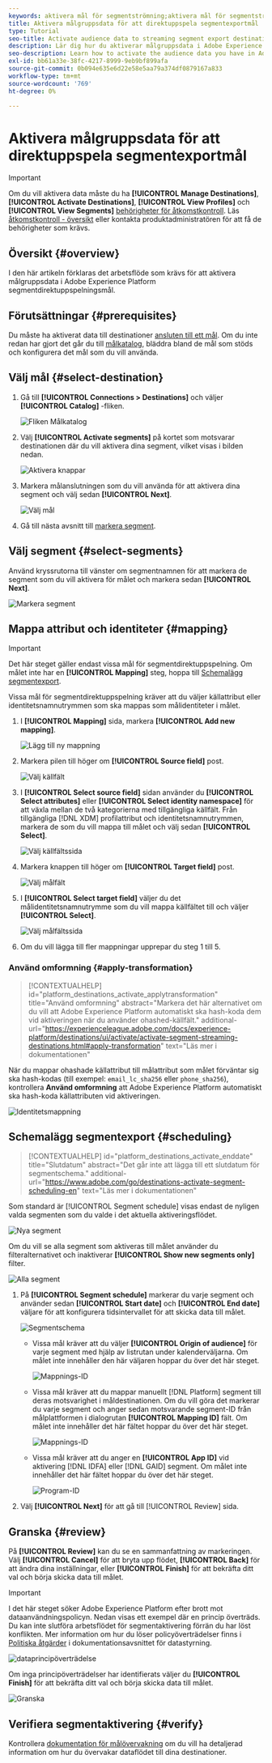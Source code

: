```yaml
---
keywords: aktivera mål för segmentströmning;aktivera mål för segmentströmning;aktivera data
title: Aktivera målgruppsdata för att direktuppspela segmentexportmål
type: Tutorial
seo-title: Activate audience data to streaming segment export destinations
description: Lär dig hur du aktiverar målgruppsdata i Adobe Experience Platform genom att mappa segment till mål för segmentdirektuppspelning.
seo-description: Learn how to activate the audience data you have in Adobe Experience Platform by mapping segments to segment streaming destinations.
exl-id: bb61a33e-38fc-4217-8999-9eb9bf899afa
source-git-commit: 0b094e635e6d22e58e5aa79a374df0879167a833
workflow-type: tm+mt
source-wordcount: '769'
ht-degree: 0%

---
```


# Aktivera målgruppsdata för att direktuppspela segmentexportmål

>[!IMPORTANT]
> 
>Om du vill aktivera data måste du ha **[!UICONTROL Manage Destinations]**, **[!UICONTROL Activate Destinations]**, **[!UICONTROL View Profiles]** och **[!UICONTROL View Segments]** [behörigheter för åtkomstkontroll](/help/access-control/home.md#permissions). Läs [åtkomstkontroll - översikt](/help/access-control/ui/overview.md) eller kontakta produktadministratören för att få de behörigheter som krävs.

## Översikt {#overview}

I den här artikeln förklaras det arbetsflöde som krävs för att aktivera målgruppsdata i Adobe Experience Platform segmentdirektuppspelningsmål.

## Förutsättningar {#prerequisites}

Du måste ha aktiverat data till destinationer [ansluten till ett mål](./connect-destination.md). Om du inte redan har gjort det går du till [målkatalog](../catalog/overview.md), bläddra bland de mål som stöds och konfigurera det mål som du vill använda.

## Välj mål {#select-destination}

1. Gå till **[!UICONTROL Connections > Destinations]** och väljer **[!UICONTROL Catalog]** -fliken.

   ![Fliken Målkatalog](../assets/ui/activate-segment-streaming-destinations/catalog-tab.png)

1. Välj **[!UICONTROL Activate segments]** på kortet som motsvarar destinationen där du vill aktivera dina segment, vilket visas i bilden nedan.

   ![Aktivera knappar](../assets/ui/activate-segment-streaming-destinations/activate-segments-button.png)

1. Markera målanslutningen som du vill använda för att aktivera dina segment och välj sedan **[!UICONTROL Next]**.

   ![Välj mål](../assets/ui/activate-segment-streaming-destinations/select-destination.png)

1. Gå till nästa avsnitt till [markera segment](#select-segments).

## Välj segment {#select-segments}

Använd kryssrutorna till vänster om segmentnamnen för att markera de segment som du vill aktivera för målet och markera sedan **[!UICONTROL Next]**.

![Markera segment](../assets/ui/activate-segment-streaming-destinations/select-segments.png)

## Mappa attribut och identiteter {#mapping}

>[!IMPORTANT]
>
>Det här steget gäller endast vissa mål för segmentdirektuppspelning. Om målet inte har en **[!UICONTROL Mapping]** steg, hoppa till [Schemalägg segmentexport](#scheduling).

Vissa mål för segmentdirektuppspelning kräver att du väljer källattribut eller identitetsnamnutrymmen som ska mappas som målidentiteter i målet.

1. I **[!UICONTROL Mapping]** sida, markera **[!UICONTROL Add new mapping]**.

   ![Lägg till ny mappning](../assets/ui/activate-segment-streaming-destinations/add-new-mapping.png)

1. Markera pilen till höger om **[!UICONTROL Source field]** post.

   ![Välj källfält](../assets/ui/activate-segment-streaming-destinations/select-source-field.png)

1. I **[!UICONTROL Select source field]** sidan använder du **[!UICONTROL Select attributes]** eller **[!UICONTROL Select identity namespace]** för att växla mellan de två kategorierna med tillgängliga källfält. Från tillgängliga [!DNL XDM] profilattribut och identitetsnamnutrymmen, markera de som du vill mappa till målet och välj sedan **[!UICONTROL Select]**.

   ![Välj källfältssida](../assets/ui/activate-segment-streaming-destinations/source-field-page.png)

1. Markera knappen till höger om **[!UICONTROL Target field]** post.

   ![Välj målfält](../assets/ui/activate-segment-streaming-destinations/select-target-field.png)

1. I **[!UICONTROL Select target field]** väljer du det målidentitetsnamnutrymme som du vill mappa källfältet till och väljer **[!UICONTROL Select]**.

   ![Välj målfältssida](../assets/ui/activate-segment-streaming-destinations/target-field-page.png)

1. Om du vill lägga till fler mappningar upprepar du steg 1 till 5.

### Använd omformning {#apply-transformation}

>[!CONTEXTUALHELP]
>id="platform_destinations_activate_applytransformation"
>title="Använd omformning"
>abstract="Markera det här alternativet om du vill att Adobe Experience Platform automatiskt ska hash-koda dem vid aktiveringen när du använder ohashed-källfält."
>additional-url="https://experienceleague.adobe.com/docs/experience-platform/destinations/ui/activate/activate-segment-streaming-destinations.html#apply-transformation" text="Läs mer i dokumentationen"

När du mappar ohashade källattribut till målattribut som målet förväntar sig ska hash-kodas (till exempel: `email_lc_sha256` eller `phone_sha256`), kontrollera **Använd omformning** att Adobe Experience Platform automatiskt ska hash-koda källattributen vid aktiveringen.

![Identitetsmappning](../assets/ui/activate-segment-streaming-destinations/mapping-summary.png)

## Schemalägg segmentexport {#scheduling}

>[!CONTEXTUALHELP]
>id="platform_destinations_activate_enddate"
>title="Slutdatum"
>abstract="Det går inte att lägga till ett slutdatum för segmentschema."
>additional-url="https://www.adobe.com/go/destinations-activate-segment-scheduling-en" text="Läs mer i dokumentationen"

Som standard är [!UICONTROL Segment schedule] visas endast de nyligen valda segmenten som du valde i det aktuella aktiveringsflödet.

![Nya segment](../assets/ui/activate-segment-streaming-destinations/new-segments.png)

Om du vill se alla segment som aktiveras till målet använder du filteralternativet och inaktiverar **[!UICONTROL Show new segments only]** filter.

![Alla segment](../assets/ui/activate-segment-streaming-destinations/all-segments.png)

1. På **[!UICONTROL Segment schedule]** markerar du varje segment och använder sedan **[!UICONTROL Start date]** och **[!UICONTROL End date]** väljare för att konfigurera tidsintervallet för att skicka data till målet.

   ![Segmentschema](../assets/ui/activate-segment-streaming-destinations/segment-schedule.png)

   * Vissa mål kräver att du väljer **[!UICONTROL Origin of audience]** för varje segment med hjälp av listrutan under kalenderväljarna. Om målet inte innehåller den här väljaren hoppar du över det här steget.

      ![Mappnings-ID](../assets/ui/activate-segment-streaming-destinations/origin-of-audience.png)

   * Vissa mål kräver att du mappar manuellt [!DNL Platform] segment till deras motsvarighet i måldestinationen. Om du vill göra det markerar du varje segment och anger sedan motsvarande segment-ID från målplattformen i dialogrutan **[!UICONTROL Mapping ID]** fält. Om målet inte innehåller det här fältet hoppar du över det här steget.

      ![Mappnings-ID](../assets/ui/activate-segment-streaming-destinations/mapping-id.png)

   * Vissa mål kräver att du anger en **[!UICONTROL App ID]** vid aktivering [!DNL IDFA] eller [!DNL GAID] segment. Om målet inte innehåller det här fältet hoppar du över det här steget.

      ![Program-ID](../assets/ui/activate-segment-streaming-destinations/destination-appid.png)

1. Välj **[!UICONTROL Next]** för att gå till [!UICONTROL Review] sida.

## Granska {#review}

På **[!UICONTROL Review]** kan du se en sammanfattning av markeringen. Välj **[!UICONTROL Cancel]** för att bryta upp flödet, **[!UICONTROL Back]** för att ändra dina inställningar, eller **[!UICONTROL Finish]** för att bekräfta ditt val och börja skicka data till målet.

>[!IMPORTANT]
>
>I det här steget söker Adobe Experience Platform efter brott mot dataanvändningspolicyn. Nedan visas ett exempel där en princip överträds. Du kan inte slutföra arbetsflödet för segmentaktivering förrän du har löst konflikten. Mer information om hur du löser policyöverträdelser finns i [Politiska åtgärder](../../rtcdp/privacy/data-governance-overview.md#enforcement) i dokumentationsavsnittet för datastyrning.

![dataprincipöverträdelse](../assets/common/data-policy-violation.png)

Om inga principöverträdelser har identifierats väljer du **[!UICONTROL Finish]** för att bekräfta ditt val och börja skicka data till målet.

![Granska](../assets/ui/activate-segment-streaming-destinations/review.png)

## Verifiera segmentaktivering {#verify}

Kontrollera [dokumentation för målövervakning](../../dataflows/ui/monitor-destinations.md) om du vill ha detaljerad information om hur du övervakar dataflödet till dina destinationer.

<!-- 
For [!DNL Facebook Custom Audience], a successful activation means that a [!DNL Facebook] custom audience would be created programmatically in [[!UICONTROL Facebook Ads Manager]](https://www.facebook.com/adsmanager/manage/). Segment membership in the audience would be added and removed as users are qualified or disqualified for the activated segments.

>[!TIP]
>
>The integration between Adobe Experience Platform and [!DNL Facebook] supports historical audience backfills. All historical segment qualifications are sent to [!DNL Facebook] when you activate the segments to the destination.
-->
